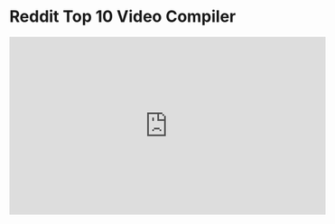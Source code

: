 # Reddit Top 10 Video Compiler

<iframe width="560" height="315" src="https://www.youtube.com/embed/mVJy20Zwe0E" frameborder="0" allow="accelerometer; autoplay; encrypted-media; gyroscope; picture-in-picture" allowfullscreen></iframe>
